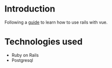 # Introduction
Following a [guide](ttps://www.louisramos.dev/blogs/create-a-rails-7-rest-api) to learn how to use rails with vue.

# Technologies used
- Ruby on Rails
- Postgresql


